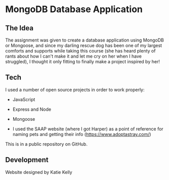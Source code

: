 # MongoDB Database Application

## The Idea

The assignment was given to create a database application using MongoDB or Mongoose, and since my darling rescue dog has been one of my largest comforts and supports while taking this course (she has heard plenty of rants about how I can't make it and let me cry on her when I have struggled), I thought it only fitting to finally make a project inspired by her!

## Tech

I used a number of open source projects in order to work properly:

- JavaScript
- Express and Node
- Mongoose

- I used the SAAP website (where I got Harper) as a point of reference for naming pets and getting their info (https://www.adoptastray.com/)

This is in a public repository on GitHub.

## Development

Website designed by Katie Kelly
